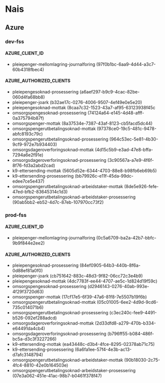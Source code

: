 # Nais

## Azure
### dev-fss
#### AZURE_CLIENT_ID
- pleiepenger-mellomlagring-journalforing (97f0b1bc-6aa9-4d44-a3c7-60b4318fbec4)

#### AZURE_AUTHORIZED_CLIENTS
- pleiepengesoknad-prosessering (a6aef297-b9c9-4cac-82be-060d4fa68bb8)
- pleiepenger-joark (b32ae17c-0276-4006-9507-4ef49e0e5e20)
- pleiepengesoknad-mottak (8caa7c32-1523-43a7-af95-63123938f45c
- omsorgspengesoknad-prosessering (74124a64-e145-4d48-afff-0a375794b87f)
- omsorgspenger-mottak (8a37534e-7387-43af-8123-cb5facd5dc44)
- omsorgspengerutbetalingsoknad-mottak (97378ce0-19c5-481c-9478-abfc8193c79c)
- omsorgspengerutbetalingsoknad-prosessering (964c53ec-5e81-4b30-9cf9-972e7b934403)
- omsorgsdageroverforingsoknad-mottak (4d15c5b9-e3ad-47e8-bffa-7294a6e2f91e)
- omsorgsdageroverforingsoknad-prosessering (3c90567a-a7e9-4f6f-8f76-fd3a2abd2cad)
- k9-ettersending-mottak (5605d52e-6344-4703-88e8-b98fb6eb69b5)
- k9-ettersending-prosessering (bb79926c-e11f-45da-99dc-edee7ce5e437)
- omsorgspengerutbetalingsoknad-arbeidstaker-mottak (8de5e926-fefe-47ed-bfb2-83645314c1d3)
- omsorgspengerutbetalingsoknad-arbeidstaker-prosessering (90ab5bb2-eb52-4d7c-87eb-107970cc73f2)

### prod-fss
#### AZURE_CLIENT_ID
- pleiepenger-mellomlagring-journalforing (0c5a6709-ba2a-42b7-bbfc-9b9f844e2ee2)

#### AZURE_AUTHORIZED_CLIENTS
- pleiepengesoknad-prosessering (84ef0905-64b3-440b-8f6a-0d88ef81a0f0)
- pleiepenger-joark (cb751642-883c-48d3-9f82-06cc72c3e4b9)
- pleiepengesoknad-mottak (4dc7783f-ee44-4707-ae5c-1d824d19f59c)
- omsorgspengesoknad-prosessering (d2946143-0276-40ab-993e-4f29f3720d63)
- omsorgspenger-mottak (17cf17e5-6f39-47a6-81f8-7e5507b19f6b)
- omsorgspengerutbetalingsoknad-mottak (05c01005-6ee2-4d9d-9cd6-735c014071b6)
- omsorgspengerutbetalingsoknad-prosessering (c3ec240c-fee9-4491-b526-092ef288adcd)
- omsorgsdageroverforingsoknad-mottak (2d33dfd8-a279-470b-b334-e64491da4cb4)
- omsorgsdageroverforingsoknad-prosessering (b796ff55-b084-486f-bc5a-d3c3f3227266)
- k9-ettersending-mottak (ea43448c-d3b4-4fce-8295-02378ab71c75)
- k9-ettersending-prosessering (6a6fa1ee-57f4-4e3b-ac13-d7afc3148794)
- omsorgspengerutbetalingsoknad-arbeidstaker-mottak (90b18030-2c75-4fc4-8810-42e0b164503e)
- omsorgspengerutbetalingsoknad-arbeidstaker-prosessering (07e3a062-451e-41ac-98b7-b0461f378f47)
